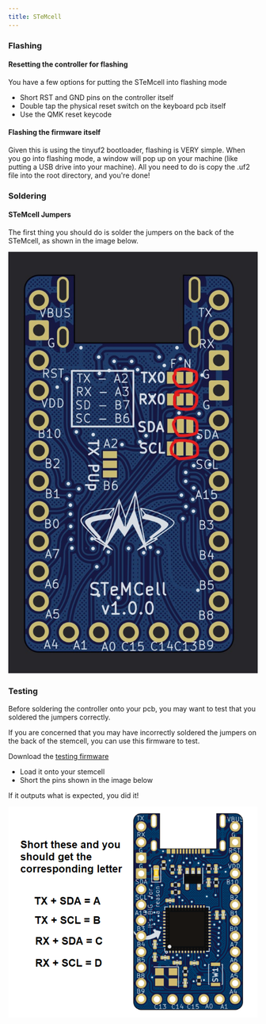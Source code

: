 ```yaml
---
title: STeMcell
---
```


### Flashing

#### Resetting the controller for flashing

You have a few options for putting the STeMcell into flashing mode
* Short RST and GND pins on the controller itself
* Double tap the physical reset switch on the keyboard pcb itself
* Use the QMK reset keycode

#### Flashing the firmware itself

Given this is using the tinyuf2 bootloader, flashing is VERY simple. When you go into flashing mode, a window will pop up on your machine (like putting a USB drive into your machine). All you need to do is copy the .uf2 file into the root directory, and you're done!

### Soldering

#### STeMcell Jumpers

The first thing you should do is solder the jumpers on the back of the STeMcell, as shown in the image below.

![STeMcell jumpers](stemcell-jumpers.jpg?height=300px)

### Testing

Before soldering the controller onto your pcb, you may want to test that you soldered the jumpers correctly.

If you are concerned that you may have incorrectly soldered the jumpers on the back of the stemcell, you can use this firmware to test.

Download the [testing firmware](stemcell_jumper_tester_default.uf2)

- Load it onto your stemcell
- Short the pins shown in the image below

If it outputs what is expected, you did it!

![STeMcell short guide](short_guide.png?height=300px)